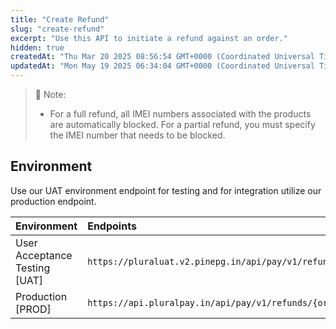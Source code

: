 ```yaml
---
title: "Create Refund"
slug: "create-refund"
excerpt: "Use this API to initiate a refund against an order."
hidden: true
createdAt: "Thu Mar 20 2025 08:56:54 GMT+0000 (Coordinated Universal Time)"
updatedAt: "Mon May 19 2025 06:34:04 GMT+0000 (Coordinated Universal Time)"
---
```

> 📘 Note:
> 
> - For a full refund, all IMEI numbers associated with the products are automatically blocked. For a partial refund, you must specify the IMEI number that needs to be blocked.

## Environment

Use our UAT environment endpoint for testing and for integration utilize our production endpoint.

| Environment                   | Endpoints                                                      |
| :---------------------------- | :------------------------------------------------------------- |
| User Acceptance Testing [UAT] | `https://pluraluat.v2.pinepg.in/api/pay/v1/refunds/{order_id}` |
| Production [PROD]             | `https://api.pluralpay.in/api/pay/v1/refunds/{order_id}`       |
